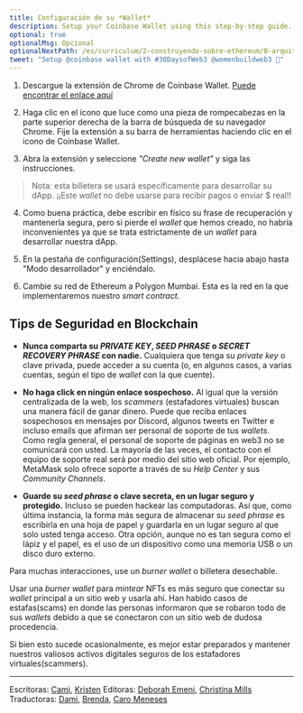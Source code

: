 ```yaml
---
title: Configuración de su *Wallet*
description: Setup your Coinbase Wallet using this step-by-step guide. Read crypto wallet safety tips to keep your wallet secure.
optional: true
optionalMsg: Opcional
optionalNextPath: /es/curriculum/2-construyendo-sobre-ethereum/0-arquitectura-cliente-servidor
tweet: "Setup @coinbase wallet with #30DaysofWeb3 @womenbuildweb3 🔐"
---
```


1. Descargue la extensión de Chrome de Coinbase Wallet. [Puede encontrar el enlace aquí](https://chrome.google.com/webstore/detail/coinbase-wallet-extension/hnfanknocfeofbddgcijnmhnfnkdnaad?hl=en)

2. Haga clic en el ícono que luce como una pieza de rompecabezas en la parte superior derecha de la barra de búsqueda de su navegador Chrome. Fije la extensión a su barra de herramientas haciendo clic en el icono de Coinbase Wallet.

3. Abra la extensión y seleccione _"Create new wallet"_ y siga las instrucciones.

> Nota: esta billetera se usará específicamente para desarrollar su dApp. ¡¡Este _wallet_ no debe usarse para recibir pagos o enviar $ real!!

4. Como buena práctica, debe escribir en físico su frase de recuperación y mantenerla segura, pero si pierde el _wallet_ que hemos creado, no habría inconvenientes ya que se trata estrictamente de un _wallet_ para desarrollar nuestra dApp.

5. En la pestaña de configuración(Settings), desplácese hacia abajo hasta "Modo desarrollador" y enciéndalo.

6. Cambie su red de Ethereum a Polygon Mumbai. Esta es la red en la que implementaremos nuestro _smart contract_.

## Tips de Seguridad en Blockchain

- **Nunca comparta su _PRIVATE KEY_, _SEED PHRASE_ o _SECRET RECOVERY PHRASE_ con nadie.**
  Cualquiera que tenga su _private key_ o clave privada, puede acceder a su cuenta (o, en algunos casos, a varias cuentas, según el tipo de _wallet_ con la que cuente).

- **No haga click en ningún enlace sospechoso.**
  Al igual que la versión centralizada de la web, los _scammers_ (estafadores virtuales) buscan una manera fácil de ganar dinero. Puede que reciba enlaces sospechosos en mensajes por Discord, algunos tweets en Twitter e incluso emails que afirman ser personal de soporte de tus _wallets_.
  Como regla general, el personal de soporte de páginas en web3 no se comunicará con usted. La mayoría de las veces, el contacto con el equipo de soporte real será por medio del sitio web oficial. Por ejemplo, MetaMask solo ofrece soporte a través de su _Help Center_ y sus _Community Channels_.

- **Guarde su _seed phrase_ o clave secreta, en un lugar seguro y protegido.**
  Incluso se pueden hackear las computadoras. Así que, como última instancia, la forma más segura de almacenar su _seed phrase_ es escribirla en una hoja de papel y guardarla en un lugar seguro al que solo usted tenga acceso.
  Otra opción, aunque no es tan segura como el lápiz y el papel, es el uso de un dispositivo como una memoria USB o un disco duro externo.

Para muchas interacciones, use un _burner wallet_ o billetera desechable.

Usar una _burner wallet_ para _mintear_ NFTs es más seguro que conectar su _wallet_ principal a un sitio web y usarla ahí. Han habido casos de estafas(scams) en donde las personas informaron que se robaron todo de sus _wallets_ debido a que se conectaron con un sitio web de dudosa procedencia.

Si bien esto sucede ocasionalmente, es mejor estar preparados y mantener nuestros valiosos activos digitales seguros de los estafadores virtuales(scammers).

---

Escritoras: [Cami](https://twitter.com/camiinthisthang), [Kristen](https://twitter.com/CuddleofDeath)
Editoras: [Deborah Emeni](https://twitter.com/_emeni_deborah), [Christina Mills](https://twitter.com/bombayonchain)
Traductoras: [Dami](https://twitter.com/dakitidami), [Brenda](https://twitter.com/engineerbrenda), [Caro Meneses](https://twitter.com/carmedinat)
